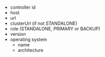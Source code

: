 * controller id
* host
* url
* clusterUrl (if not STANDALONE)
* role (STANDALONE, PRIMARY or BACKUP)
* version
* operating system
    * name
    * architecture
